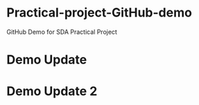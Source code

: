 # Practical-project-GitHub-demo
GitHub Demo for SDA Practical Project

#  Demo Update

# Demo Update 2
